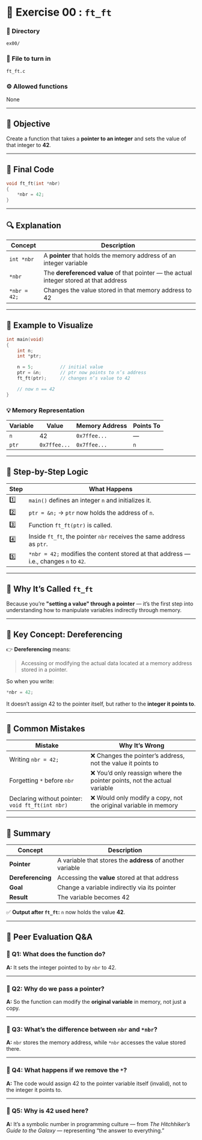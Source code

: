 # 🧩 Exercise 00 : `ft_ft`

### 📁 Directory

`ex00/`

### 📄 File to turn in

`ft_ft.c`

### ⚙️ Allowed functions

None

---

## 🧠 Objective

Create a function that takes a **pointer to an integer** and sets the value of that integer to **42**.

---

## 📘 Final Code

```c
void ft_ft(int *nbr)
{
	*nbr = 42;
}
```

---

## 🔍 Explanation

| Concept      | Description                                                                            |
| ------------ | -------------------------------------------------------------------------------------- |
| `int *nbr`   | A **pointer** that holds the memory address of an integer variable                     |
| `*nbr`       | The **dereferenced value** of that pointer — the actual integer stored at that address |
| `*nbr = 42;` | Changes the value stored in that memory address to 42                                  |

---

## 🧩 Example to Visualize

```c
int main(void)
{
	int n;
	int *ptr;

	n = 5;          // initial value
	ptr = &n;       // ptr now points to n’s address
	ft_ft(ptr);     // changes n’s value to 42

	// now n == 42
}
```

### 💡 Memory Representation

| Variable | Value        | Memory Address | Points To |
| -------- | ------------ | -------------- | --------- |
| `n`      | 42           | `0x7ffee...`   | —         |
| `ptr`    | `0x7ffee...` | `0x7ffee...`   | `n`       |

---

## 🧠 Step-by-Step Logic

| Step | What Happens                                                                          |
| ---- | ------------------------------------------------------------------------------------- |
| 1️⃣  | `main()` defines an integer `n` and initializes it.                                   |
| 2️⃣  | `ptr = &n;` → `ptr` now holds the address of `n`.                                     |
| 3️⃣  | Function `ft_ft(ptr)` is called.                                                      |
| 4️⃣  | Inside `ft_ft`, the pointer `nbr` receives the same address as `ptr`.                 |
| 5️⃣  | `*nbr = 42;` modifies the content stored at that address — i.e., changes `n` to `42`. |

---

## 🧩 Why It’s Called `ft_ft`

Because you’re **"setting a value" through a pointer** — it’s the first step into understanding how to manipulate variables indirectly through memory.

---

## 🧠 Key Concept: Dereferencing

👉 **Dereferencing** means:

> Accessing or modifying the actual data located at a memory address stored in a pointer.

So when you write:

```c
*nbr = 42;
```

It doesn’t assign 42 to the pointer itself, but rather to the **integer it points to**.

---

## 💬 Common Mistakes

| Mistake                                          | Why It’s Wrong                                                          |
| ------------------------------------------------ | ----------------------------------------------------------------------- |
| Writing `nbr = 42;`                              | ❌ Changes the pointer’s address, not the value it points to             |
| Forgetting `*` before `nbr`                      | ❌ You’d only reassign where the pointer points, not the actual variable |
| Declaring without pointer: `void ft_ft(int nbr)` | ❌ Would only modify a copy, not the original variable in memory         |

---

## 🧩 Summary

| Concept           | Description                                                |
| ----------------- | ---------------------------------------------------------- |
| **Pointer**       | A variable that stores the **address** of another variable |
| **Dereferencing** | Accessing the **value** stored at that address             |
| **Goal**          | Change a variable indirectly via its pointer               |
| **Result**        | The variable becomes 42                                    |

✅ **Output after `ft_ft`:**
`n` now holds the value **42**.

---

## 🧩 Peer Evaluation Q&A

### 🧠 Q1: What does the function do?

**A:** It sets the integer pointed to by `nbr` to 42.

---

### 🧠 Q2: Why do we pass a pointer?

**A:** So the function can modify the **original variable** in memory, not just a copy.

---

### 🧠 Q3: What’s the difference between `nbr` and `*nbr`?

**A:** `nbr` stores the memory address, while `*nbr` accesses the value stored there.

---

### 🧠 Q4: What happens if we remove the `*`?

**A:** The code would assign 42 to the pointer variable itself (invalid), not to the integer it points to.

---

### 🧠 Q5: Why is 42 used here?

**A:** It’s a symbolic number in programming culture — from *The Hitchhiker’s Guide to the Galaxy* — representing “the answer to everything.”


